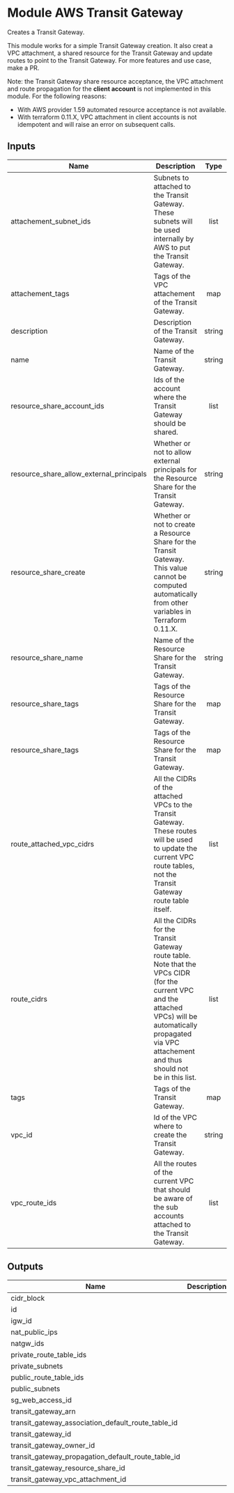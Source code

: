 # Module AWS Transit Gateway

Creates a Transit Gateway.

This module works for a simple Transit Gateway creation.
It also creat a VPC attachment, a shared resource for the Transit Gateway and update routes to point to the Transit Gateway.
For more features and use case, make a PR.

Note: the Transit Gateway share resource acceptance, the VPC attachment and route propagation for the **client account** is not implemented in this module.
For the following reasons:
- With AWS provider 1.59 automated resource acceptance is not available.
- With terraform 0.11.X, VPC attachment in client accounts is not idempotent and will raise an error on subsequent calls.

<!-- BEGINNING OF PRE-COMMIT-TERRAFORM DOCS HOOK -->
## Inputs

| Name | Description | Type | Default | Required |
|------|-------------|:----:|:-----:|:-----:|
| attachement\_subnet\_ids | Subnets to attached to the Transit Gateway. These subnets will be used internally by AWS to put the Transit Gateway. | list | `[]` | no |
| attachement\_tags | Tags of the VPC attachement of the Transit Gateway. | map | `{}` | no |
| description | Description of the Transit Gateway. | string | n/a | yes |
| name | Name of the Transit Gateway. | string | n/a | yes |
| resource\_share\_account\_ids | Ids of the account where the Transit Gateway should be shared. | list | `[]` | no |
| resource\_share\_allow\_external\_principals | Whether or not to allow external principals for the Resource Share for the Transit Gateway. | string | `"true"` | no |
| resource\_share\_create | Whether or not to create a Resource Share for the Transit Gateway. This value cannot be computed automatically from other variables in Terraform 0.11.X. | string | `"false"` | no |
| resource\_share\_name | Name of the Resource Share for the Transit Gateway. | string | n/a | yes |
| resource\_share\_tags | Tags of the Resource Share for the Transit Gateway. | map | `{}` | no |
| resource\_share\_tags | Tags of the Resource Share for the Transit Gateway. | map | `{}` | no |
| route\_attached\_vpc\_cidrs | All the CIDRs of the attached VPCs to the Transit Gateway. These routes will be used to update the current VPC route tables, not the Transit Gateway route table itself. | list | `[]` | no |
| route\_cidrs | All the CIDRs for the Transit Gateway route table. Note that the VPCs CIDR (for the current VPC and the attached VPCs) will be automatically propagated via VPC attachement and thus should not be in this list. | list | `[]` | no |
| tags | Tags of the Transit Gateway. | map | `{}` | no |
| vpc\_id | Id of the VPC where to create the Transit Gateway. | string | n/a | yes |
| vpc\_route\_ids | All the routes of the current VPC that should be aware of the sub accounts attached to the Transit Gateway. | list | `[]` | no |

## Outputs

| Name | Description |
|------|-------------|
| cidr\_block |  |
| id |  |
| igw\_id |  |
| nat\_public\_ips |  |
| natgw\_ids |  |
| private\_route\_table\_ids |  |
| private\_subnets |  |
| public\_route\_table\_ids |  |
| public\_subnets |  |
| sg\_web\_access\_id |  |
| transit\_gateway\_arn |  |
| transit\_gateway\_association\_default\_route\_table\_id |  |
| transit\_gateway\_id |  |
| transit\_gateway\_owner\_id |  |
| transit\_gateway\_propagation\_default\_route\_table\_id |  |
| transit\_gateway\_resource\_share\_id |  |
| transit\_gateway\_vpc\_attachment\_id |  |

<!-- END OF PRE-COMMIT-TERRAFORM DOCS HOOK -->
